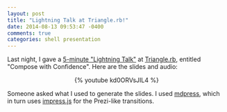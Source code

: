 ```yaml
---
layout: post
title: "Lightning Talk at Triangle.rb!"
date: 2014-08-13 09:53:47 -0400
comments: true
categories: shell presentation
---
```


Last night, I gave a [5-minute "Lightning Talk"][lightningtalk] at [Triangle.rb][tri-rb], entitled "Compose with Confidence". Here are the slides and audio:

<center>{% youtube kd0ORVsJIL4 %}</center>

Someone asked what I used to generate the slides. I used [mdpress][mdpress], which in turn uses [impress.js][impress] for the Prezi-like transitions.

[lightningtalk]: http://www.meetup.com/raleighrb/events/194702002/
[tri-rb]: http://www.triangleruby.com/
[mdpress]: https://github.com/egonSchiele/mdpress/
[impress]: https://github.com/bartaz/impress.js/
